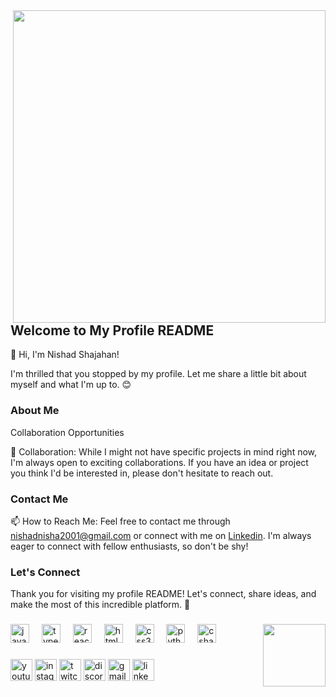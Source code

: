 <!DOCTYPE html>
<html lang="en">
<head>
  <meta charset="UTF-8">
  <meta name="viewport" content="width=device-width, initial-scale=1.0">
</head>
<body>
<img align="right" height="500" src="https://i.postimg.cc/VsS0WjDj/Abu.gif"  />


<h2 align="left">Welcome to My Profile README</h2>

👋 Hi, I'm Nishad Shajahan!

I'm thrilled that you stopped by my profile. Let me share a little bit about myself and what I'm up to. 😊

<h3>About Me</h3
🌱 Currently Learning: I'm currently pursuing my Bachelor of Computer Applications (BCA) and diving deep into the world of programming and computer science.

<h3>Collaboration Opportunities</h3>

💞 Collaboration: While I might not have specific projects in mind right now, I'm always open to exciting collaborations. If you have an idea or project you think I'd be interested in, please don't hesitate to reach out.

<h3>Contact Me</h3>

📫 How to Reach Me: Feel free to contact me through <a href="mailto:nishadnisha2001@gmail.com">nishadnisha2001@gmail.com</a> or connect with me on <a href="https://www.linkedin.com/in/nishad-s-737654261/">Linkedin</a>. I'm always eager to connect with fellow enthusiasts, so don't be shy!

<h3>Let's Connect</h3>

Thank you for visiting my profile README! Let's connect, share ideas, and make the most of this incredible platform. 🚀

###

<img align="right" height="100" src="https://i.postimg.cc/VsS0WjDj/Abu.gif"  />

###

<div align="left">
  <img src="https://cdn.jsdelivr.net/gh/devicons/devicon/icons/javascript/javascript-original.svg" height="30" alt="javascript logo"  />
  <img width="12" />
  <img src="https://cdn.jsdelivr.net/gh/devicons/devicon/icons/typescript/typescript-original.svg" height="30" alt="typescript logo"  />
  <img width="12" />
  <img src="https://cdn.jsdelivr.net/gh/devicons/devicon/icons/react/react-original.svg" height="30" alt="react logo"  />
  <img width="12" />
  <img src="https://cdn.jsdelivr.net/gh/devicons/devicon/icons/html5/html5-original.svg" height="30" alt="html5 logo"  />
  <img width="12" />
  <img src="https://cdn.jsdelivr.net/gh/devicons/devicon/icons/css3/css3-original.svg" height="30" alt="css3 logo"  />
  <img width="12" />
  <img src="https://cdn.jsdelivr.net/gh/devicons/devicon/icons/python/python-original.svg" height="30" alt="python logo"  />
  <img width="12" />
  <img src="https://cdn.jsdelivr.net/gh/devicons/devicon/icons/csharp/csharp-original.svg" height="30" alt="csharp logo"  />
</div>

###

<div align="left">
  <img src="https://img.shields.io/static/v1?message=Youtube&logo=youtube&label=&color=FF0000&logoColor=white&labelColor=&style=for-the-badge" height="35" alt="youtube logo"  />
  <img src="https://img.shields.io/static/v1?message=Instagram&logo=instagram&label=&color=E4405F&logoColor=white&labelColor=&style=for-the-badge" height="35" alt="instagram logo"  />
  <img src="https://img.shields.io/static/v1?message=Twitch&logo=twitch&label=&color=9146FF&logoColor=white&labelColor=&style=for-the-badge" height="35" alt="twitch logo"  />
  <img src="https://img.shields.io/static/v1?message=Discord&logo=discord&label=&color=7289DA&logoColor=white&labelColor=&style=for-the-badge" height="35" alt="discord logo"  />
  <img src="https://img.shields.io/static/v1?message=Gmail&logo=gmail&label=&color=D14836&logoColor=white&labelColor=&style=for-the-badge" height="35" alt="gmail logo"  />
  <img src="https://img.shields.io/static/v1?message=LinkedIn&logo=linkedin&label=&color=0077B5&logoColor=white&labelColor=&style=for-the-badge" height="35" alt="linkedin logo"  />
</div>

</body>
</html>
